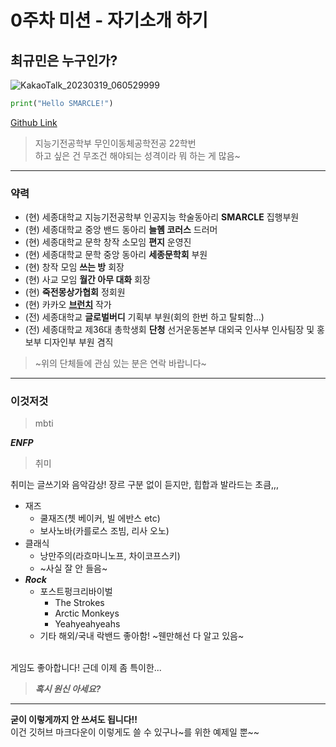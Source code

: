 # 0주차 미션 - 자기소개 하기
## 최규민은 누구인가?

![KakaoTalk_20230319_060529999](https://user-images.githubusercontent.com/77739745/226140394-844d0557-09ca-4d22-ac8d-10549a10363a.jpg)

```python
print("Hello SMARCLE!")
```

[Github Link](https://github.com/catuscio)

> 지능기전공학부 무인이동체공학전공 22학번\
> 하고 싶은 건 무조건 해야되는 성격이라 뭐 하는 게 많음~

---
### 약력
- (현) 세종대학교 지능기전공학부 인공지능 학술동아리 __SMARCLE__ 집행부원
- (현) 세종대학교 중앙 밴드 동아리 __늘혬 코러스__ 드러머
- (현) 세종대학교 문학 창작 소모임 __편지__ 운영진
- (현) 세종대학교 문학 중앙 동아리 __세종문학회__ 부원
- (현) 창작 모임 __쓰는 방__ 회장
- (현) 사교 모임 __월간 아무 대화__ 회장
- (현) __죽전몽상가협회__ 정회원
- (현) 카카오 __[브런치](https://brunch.co.kr/@kiwiikwon)__ 작가
- (전) 세종대학교 __글로벌버디__ 기획부 부원(회의 한번 하고 탈퇴함...)
- (전) 세종대학교 제36대 총학생회 __단청__ 선거운동본부 대외국 인사부 인사팀장 및 홍보부 디자인부 부원 겸직
> ~위의 단체들에 관심 있는 분은 연락 바랍니다~

---
### 이것저것
> mbti

__*ENFP*__

> 취미

취미는 글쓰기와 음악감상! 장르 구분 없이 듣지만, 힙합과 발라드는 초큼,,,
- 재즈
  - 쿨재즈(쳇 베이커, 빌 에반스 etc)
  - 보사노바(카를로스 조빔, 리사 오노)
- 클래식
  - 낭만주의(라흐마니노프, 차이코프스키)
  - ~사실 잘 안 들음~
- __*Rock*__
  - 포스트펑크리바이벌
    - The Strokes
    - Arctic Monkeys
    - Yeahyeahyeahs
  - 기타 해외/국내 락밴드 좋아함! ~웬만해선 다 알고 있음~

\
게임도 좋아합니다! 근데 이제 좀 특이한...
> __*혹시 원신 아세요?*__

---
__굳이 이렇게까지 안 쓰셔도 됩니다!!__\
이건 깃허브 마크다운이 이렇게도 쓸 수 있구나~를 위한 예제일 뿐~~

